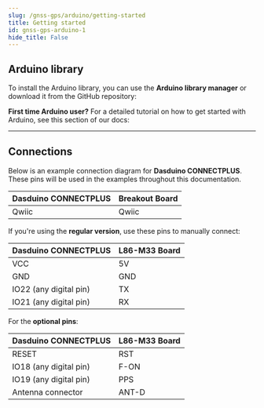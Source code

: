 ```yaml
---
slug: /gnss-gps/arduino/getting-started 
title: Getting started
id: gnss-gps-arduino-1 
hide_title: False
---
```


## Arduino library

To install the Arduino library, you can use the **Arduino library manager** or download it from the GitHub repository:
<QuickLink  
  title="GNSS GPS L86-M33 board Arduino library"  
  description="GNSS L860-M33 Arduino library by Soldered"  
  url="https://github.com/SolderedElectronics/Soldered-GNSS-L86-M33-Arduino-Library/tree/main"  
/>  

<InfoBox>

**First time Arduino user?** For a detailed tutorial on how to get started with Arduino, see this section of our docs:

<QuickLink  
  title="Getting started with Arduino"  
  description="A full, comprehensive tutorial on how to fully set up and upload code for the first time on an Arduino board, from scratch!"  
  url="/documentation/arduino/quick-start-guide"  
/>  

</InfoBox>

---

## Connections

Below is an example connection diagram for **Dasduino CONNECTPLUS**. These pins will be used in the examples throughout this documentation.

| **Dasduino CONNECTPLUS** | **Breakout Board** |
| ------------------------ | ------------------ |
| Qwiic                    | Qwiic              |

<InfoBox>

If you're using the **regular version**, use these pins to manually connect:

| **Dasduino CONNECTPLUS** | **L86-M33 Board** |
| ------------------------ | ----------------- |
| VCC                      | 5V                |
| GND                      | GND               |
| IO22 (any digital pin)   | TX                |
| IO21 (any digital pin)   | RX                |

For the **optional pins**:

| **Dasduino CONNECTPLUS** | **L86-M33 Board** |
| ------------------------ | ----------------- |
| RESET                    | RST               |
| IO18 (any digital pin)   | F-ON              |
| IO19 (any digital pin)   | PPS               |
| Antenna connector        | ANT-D             |
</InfoBox>